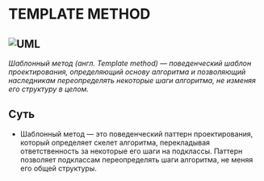 TEMPLATE METHOD
========================
![UML](https://upload.wikimedia.org/wikipedia/commons/thumb/5/52/Template_Method_UML.svg/468px-Template_Method_UML.svg.png)
---
*Шаблонный метод (англ. Template method) — поведенческий шаблон проектирования, определяющий основу алгоритма и позволяющий 
наследникам переопределять некоторые шаги алгоритма, не изменяя его структуру в целом.*

Суть
------------
* Шаблонный метод — это поведенческий паттерн проектирования, 
который определяет скелет алгоритма, перекладывая ответственность за некоторые его шаги на подклассы. Паттерн позволяет подклассам переопределять шаги алгоритма, 
не меняя его общей структуры.

